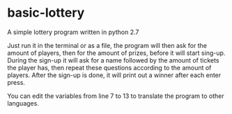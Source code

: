 # basic-lottery
A simple lottery program written in python 2.7

Just run it in the terminal or as a file,
the program will then ask for the amount of players, then for the amount of prizes, before it will start sing-up.
During the sign-up it will ask for a name followed by the amount of tickets the player has,
then repeat these questions according to the amount of players.
After the sign-up is done, it will print out a winner after each enter press.

You can edit the variables from line 7 to 13 to translate the program to other languages.
